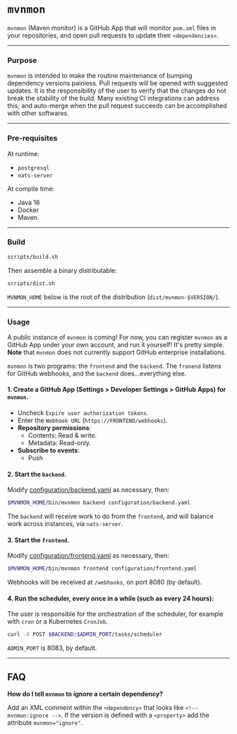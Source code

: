 # `mvnmon`

`mvnmon` (Maven monitor) is a GitHub App that will monitor `pom.xml` files in
your repositories, and open pull requests to update their `<dependencies>`.

---

### Purpose

`mvnmon` is intended to make the routine maintenance of bumping dependency
versions painless. Pull requests will be opened with suggested updates. It is
the responsibility of the user to verify that the changes do not break the
stability of the build. Many existing CI integrations can address this; and
auto-merge when the pull request succeeds can be accomplished with other
softwares.

---

### Pre-requisites

At runtime:

- `postgresql`
- `nats-server`

At compile time:

- Java 16
- Docker
- Maven

---

### Build

```sh
scripts/build.sh
```

Then assemble a binary distributable:

```sh
scripts/dist.sh
```

`MVNMON_HOME` below is the root of the distribution (`dist/mvnmon-$VERSION/`).

---

### Usage

A public instance of `mvnmon` is coming! For now, you can register `mvnmon` as a
GitHub App under your own account, and run it yourself! It's pretty simple.
**Note** that `mvnmon` does not currently support GitHub enterprise
installations.

`mvnmon` is two programs: the `frontend` and the `backend`. The `fronend`
listens for GitHub webhooks, and the `backend` does...everything else.

#### 1. Create a GitHub App (Settings > Developer Settings > GitHub Apps) for `mvnmon`.

- Uncheck `Expire user authorization tokens`.
- Enter the `Webhook URL` (`https://FRONTEND/webhooks`).
- **Repository permissions**:
  - Contents: Read & write.
  - Metadata: Read-only.
- **Subscribe to events**:
  - Push

#### 2. Start the `backend`.

Modify [configuration/backend.yaml](configuration/backend.yaml) as necessary,
then:

```sh
$MVNMON_HOME/bin/mvnmon backend configuration/backend.yaml
```

The `backend` will receive work to do from the `frontend`, and will balance work
across instances, via `nats-server`.

#### 3. Start the `frontend`.

Modify [configuration/frontend.yaml](configuration/frontend.yaml) as necessary,
then:

```sh
$MVNMON_HOME/bin/mvnmon frontend configuration/frontend.yaml
```

Webhooks will be received at `/webhooks`, on port 8080 (by default).

#### 4. Run the scheduler, every once in a while (such as every 24 hours):

The user is responsible for the orchestration of the scheduler, for example with
`cron` or a Kubernetes `CronJob`.

```sh
curl -X POST $BACKEND:$ADMIN_PORT/tasks/scheduler
```

`ADMIN_PORT` is 8083, by default.

---

## FAQ

**How do I tell `mvnmon` to ignore a certain dependency?**

Add an XML comment within the `<dependency>` that looks like
`<!-- mvnmon:ignore -->`. If the version is defined with a `<property>` add the
attribute `mvnmon="ignore"`.
